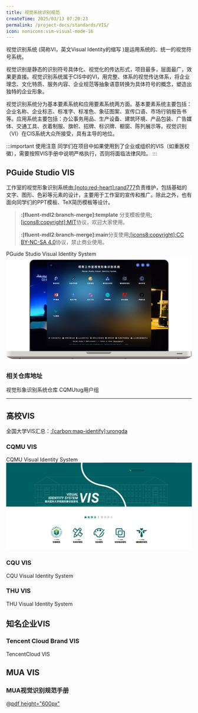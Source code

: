 ```yaml
---
title: 视觉系统识别规范
createTime: 2025/03/13 07:20:23
permalink: /project-docs/standards/VIS/
icon: nonicons:vim-visual-mode-16
---
```


视觉识别系统 (简称VI，英文Visual Identity的缩写 )是运用系统的、统一的视觉符号系统。

视觉识别是静态的识别符号具体化、视觉化的传达形式，项目最多，层面最广，效果更直接。视觉识别系统属于CIS中的VI，用完整、体系的视觉传达体系，将企业理念、文化特质、服务内容、企业规范等抽象语意转换为具体符号的概念，塑造出独特的企业形象。

视觉识别系统分为基本要素系统和应用要素系统两方面。基本要素系统主要包括：企业名称、企业标志、标准字、标准色、象征图案、宣传口语、市场行销报告书等。应用系统主要包括：办公事务用品、生产设备、建筑环境、产品包装、广告媒体、交通工具、衣着制服、旗帜、招牌、标识牌、橱窗、陈列展示等。视觉识别（VI）在CIS系统大众所接受，具有主导的地位。

:::important 使用注意
同学们在项目中如果使用到了企业或组织的VIS（如重医校徽），需要按照VIS手册中说明严格执行，否则将面临法律风险。
:::

## PGuide Studio VIS

工作室的视觉形象识别系统由[:[noto:red-heart]:rand777](/friends/persons/)负责维护，包括基础的文字、图形、色彩等元素的设计，主要用于工作室的宣传和推广。除此之外，也有面向同学们的PPT模板、TeX简历模板等设计。

> **:[fluent-mdl2:branch-merge]:template** 分支模板使用[:[icons8:copyright]:MIT](https://mit-license.org/)协议，欢迎大家使用。
> 
> **:[fluent-mdl2:branch-merge]:main**分支使用[:[icons8:copyright]:CC BY-NC-SA 4.0](https://creativecommons.org/licenses/by-nc-sa/4.0/deed.en)协议，禁止商业使用。

<LinkCard icon="/icon/logo.svg" href="https://vi.pguide.studio/" title="项导工作室视觉形象识别系统" >PGuide Studio Visual Identity System</LinkCard>
![2025-04-04_23-16-39.png.png](../../../.vuepress/public/src/2025-04-04_23-16-39.png.png)

### 相关仓库地址

<CardGrid>
<RepoCard repo="PGuideDev/PGuide-VIS">视觉形象识别系统仓库</RepoCard>
<LinkCard icon="catppuccin:latex" href="https://github.com/CQMUtug" title="CQMUtug" >CQMUtug用户组</LinkCard>
</CardGrid>

---



## 高校VIS

全国大学VIS汇总：[:[carbon:map-identify]:urongda](https://www.urongda.com/logos)

### CQMU VIS

<LinkCard icon="/icon/cqmu.svg" href="https://vi.cqmu.edu.cn/" title="重庆医科大学视觉形象识别系统" >CQMU Visual Identity System</LinkCard>
![2025-03-17_04-11-36.png](../../../.vuepress/public/src/2025-03-17_04-11-36.png)

### CQU VIS

<LinkCard icon="/icon/cqu.svg" href="https://www.cqu.edu.cn/__local/F/67/13/91F381501973A4F9D10D3340792_2136FE11_3D39D20.pdf?e=.pdf" title="重庆大学视觉识别系统" >CQU Visual Identity System</LinkCard>

### THU VIS

<LinkCard icon="" href="https://vi.tsinghua.edu.cn/" title="清华大学视觉形象识别系统" >THU Visual Identity System</LinkCard>

## 知名企业VIS

### Tencent Cloud Brand VIS

<LinkCard icon="simple-icons:tencentqq" href="https://www.zcool.com.cn/work/ZNzA2MDcxMTI=.html?" title="腾讯云品牌VIS视觉识别手册" >TencentCloud VIS</LinkCard>

## MUA VIS

### MUA视觉识别规范手册
@[pdf height="600px"](https://cos.cqmu.online/docs/MUA%E8%A7%86%E8%A7%89%E8%AF%86%E5%88%AB%E8%A7%84%E8%8C%83.pdf)